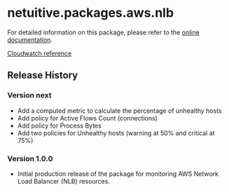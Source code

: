 # netuitive.packages.aws.nlb

For detailed information on this package, please refer to the [online documentation](https://help.netuitive.com/Content/Integrations/aws.htm).

[Cloudwatch reference](https://docs.aws.amazon.com/elasticloadbalancing/latest/network/load-balancer-cloudwatch-metrics.html)

## Release History

### Version next

* Add a computed metric to calculate the percentage of unhealthy hosts
* Add policy for Active Flows Count (connections)
* Add policy for Process Bytes
* Add two policies for Unhealthy hosts (warning at 50% and critical at 75%)

### Version 1.0.0

* Initial production release of the package for monitoring AWS Network Load Balancer (NLB) resources.

